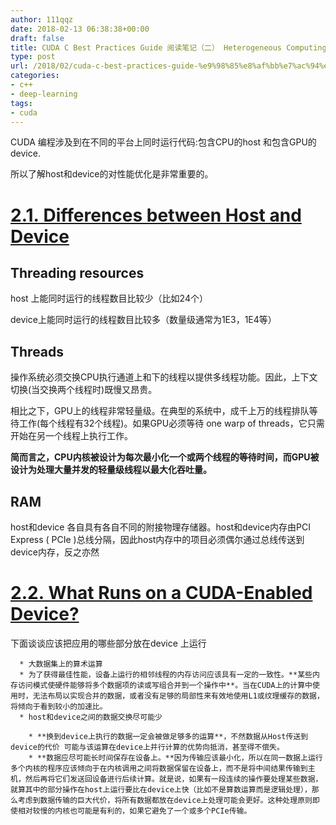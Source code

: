 ```yaml
---
author: 111qqz
date: 2018-02-13 06:38:38+00:00
draft: false
title: CUDA C Best Practices Guide 阅读笔记（二） Heterogeneous Computing
type: post
url: /2018/02/cuda-c-best-practices-guide-%e9%98%85%e8%af%bb%e7%ac%94%e8%ae%b0%ef%bc%88%e4%ba%8c%ef%bc%89-heterogeneous-computing/
categories:
- c++
- deep-learning
tags:
- cuda
---
```


CUDA 编程涉及到在不同的平台上同时运行代码:包含CPU的host 和包含GPU的device.

所以了解host和device的对性能优化是非常重要的。



# [2.1. Differences between Host and Device](http://docs.nvidia.com/cuda/cuda-c-best-practices-guide/#differences-between-host-and-device)





## Threading resources



host 上能同时运行的线程数目比较少（比如24个）

device上能同时运行的线程数目比较多（数量级通常为1E3，1E4等）



## Threads



操作系统必须交换CPU执行通道上和下的线程以提供多线程功能。因此，上下文切换(当交换两个线程时)既慢又昂贵。

相比之下，GPU上的线程非常轻量级。在典型的系统中，成千上万的线程排队等待工作(每个线程有32个线程)。如果GPU必须等待 one warp of threads，它只需开始在另一个线程上执行工作。

**简而言之，CPU内核被设计为每次最小化一个或两个线程的等待时间，而GPU被设计为处理大量并发的轻量级线程以最大化吞吐量。**



## RAM



host和device 各自具有各自不同的附接物理存储器。host和device内存由PCI Express ( PCIe )总线分隔，因此host内存中的项目必须偶尔通过总线传送到device内存，反之亦然





# [2.2. What Runs on a CUDA-Enabled Device?](http://docs.nvidia.com/cuda/cuda-c-best-practices-guide/#what-runs-on-cuda-enabled-device)





下面谈谈应该把应用的哪些部分放在device 上运行




      * 大数据集上的算术运算
      * 为了获得最佳性能，设备上运行的相邻线程的内存访问应该具有一定的一致性。**某些内存访问模式使硬件能够将多个数据项的读或写组合并到一个操作中**。当在CUDA上的计算中使用时，无法布局以实现合并的数据，或者没有足够的局部性来有效地使用L1或纹理缓存的数据，将倾向于看到较小的加速比。
      * host和device之间的数据交换尽可能少

        * **换到device上执行的数据一定会被做足够多的运算**，不然数据从Host传送到device的代价 可能与该运算在device上并行计算的优势向抵消，甚至得不偿失。
        * **数据应尽可能长时间保存在设备上。**因为传输应该最小化，所以在同一数据上运行多个内核的程序应该倾向于在内核调用之间将数据保留在设备上，而不是将中间结果传输到主机，然后再将它们发送回设备进行后续计算。就是说，如果有一段连续的操作要处理某些数据，就算其中的部分操作在host上运行要比在device上快（比如不是算数运算而是逻辑处理），那么考虑到数据传输的巨大代价，将所有数据都放在device上处理可能会更好。这种处理原则即使相对较慢的内核也可能是有利的，如果它避免了一个或多个PCIe传输。











